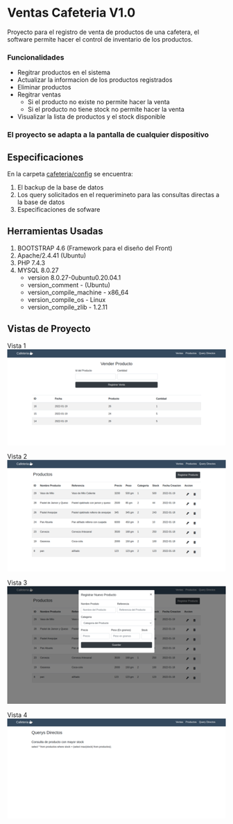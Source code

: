 # Ventas Cafeteria V1.0
Proyecto para el registro de venta de productos de una cafetera, el software permite hacer el control de inventario de los productos.

### Funcionalidades
* Regitrar productos en el sistema
* Actualizar la informacion de los productos registrados
* Eliminar productos
* Regitrar ventas
    - Si el producto no existe no permite hacer la venta
    - Si el producto no tiene stock no permite hacer la venta
* Visualizar la lista de productos y el stock disponible

### El proyecto se adapta a la pantalla de cualquier dispositivo

## Especificaciones
En la carpeta [cafeteria/config](https://github.com/Geekerypro/cafeteria/tree/master/config) se encuentra:
1. El backup de la base de datos
2. Los query solicitados en el requerimineto para las consultas directas a la base de datos
3. Especificaciones de sofware

## Herramientas Usadas
1. BOOTSTRAP 4.6 (Framework para el diseño del Front)
2. Apache/2.4.41 (Ubuntu)
3. PHP 7.4.3
4. MYSQL 8.0.27
    * version 8.0.27-0ubuntu0.20.04.1
    * version_comment - (Ubuntu)               
    * version_compile_machine - x86_64                 
    * version_compile_os - Linux                  
    * version_compile_zlib - 1.2.11      

## Vistas de Proyecto           

Vista 1
![Image text](https://github.com/Geekerypro/cafeteria/blob/master/otros/vista1.png)

Vista 2
![Image text](https://github.com/Geekerypro/cafeteria/blob/master/otros/vista2.png)

Vista 3
![Image text](https://github.com/Geekerypro/cafeteria/blob/master/otros/vista3.png)

Vista 4
![Image text](https://github.com/Geekerypro/cafeteria/blob/master/otros/vista4.png)






